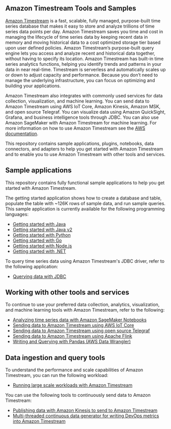 ## Amazon Timestream Tools and Samples 

[Amazon Timestream](https://aws.amazon.com/timestream/) is a fast, scalable, fully managed, purpose-built time series database that makes it easy to store and
 analyze trillions of time series data points per day. Amazon Timestream saves you time and cost in managing the 
 lifecycle of time series data by keeping recent data in memory and moving historical data to a cost optimized storage 
 tier based upon user defined policies. Amazon Timestream’s purpose-built query engine lets you access and analyze 
 recent and historical data together, without having to specify its location. Amazon Timestream has built-in time series
  analytics functions, helping you identify trends and patterns in your data in near real-time. Timestream is serverless
   and automatically scales up or down to adjust capacity and performance. Because you don’t need to manage the 
   underlying infrastructure, you can focus on optimizing and building your applications.

Amazon Timestream also integrates with commonly used services for data collection, visualization, and machine learning. 
You can send data to Amazon Timestream using AWS IoT Core, Amazon Kinesis, Amazon MSK, and open source Telegraf. 
You can visualize data using Amazon QuickSight, Grafana, and business intelligence tools through JDBC. You can also use
Amazon SageMaker with Amazon Timestream for machine learning. For more information on how to use Amazon Timestream see the [AWS documentation](https://docs.aws.amazon.com/timestream/latest/developerguide/index.html).

This repository contains sample applications, plugins, notebooks, data connectors, and adapters to help you get 
started with Amazon Timestream and to enable you to use Amazon Timestream with other tools and services. 


## Sample applications
This repository contains fully functional sample applications to help you get started with Amazon Timestream. 

The getting started application shows how to create a database and table, populate the table with ~126K rows of sample data, and run sample queries. 
This sample application is currently available for the following programming languages:

* [Getting started with Java](https://github.com/awslabs/amazon-timestream-tools/blob/master/sample_apps_reinvent2021/java/)
* [Getting started with Java v2](https://github.com/awslabs/amazon-timestream-tools/blob/master/sample_apps_reinvent2021/javaV2/)
* [Getting started with Python](https://github.com/awslabs/amazon-timestream-tools/blob/master/sample_apps_reinvent2021/python/)
* [Getting started with Go](https://github.com/awslabs/amazon-timestream-tools/blob/master/sample_apps_reinvent2021/go/)
* [Getting started with Node.js](https://github.com/awslabs/amazon-timestream-tools/blob/master/sample_apps_reinvent2021/js/)
* [Getting started with .NET](https://github.com/awslabs/amazon-timestream-tools/blob/master/sample_apps_reinvent2021/dotnet/)

To query time series data using Amazon Timestream's JDBC driver, refer to the following application:
* [Querying data with JDBC](https://github.com/awslabs/amazon-timestream-tools/tree/mainline/integrations/jdbc)


## Working with other tools and services
To continue to use your preferred data collection, analytics, visualization, and machine learning tools with Amazon Timestream, refer to the following:

* [Analyzing time series data with Amazon SageMaker Notebooks](https://github.com/awslabs/amazon-timestream-tools/blob/master/integrations/sagemaker/)
* [Sending data to Amazon Timestream using AWS IoT Core](https://github.com/awslabs/amazon-timestream-tools/blob/master/integrations/iot_core/)
* [Sending data to Amazon Timestream using open source Telegraf](https://github.com/awslabs/amazon-timestream-tools/tree/master/integrations/telegraf/)
* [Sending data to Amazon Timestream using Apache Flink](https://github.com/awslabs/amazon-timestream-tools/blob/master/integrations/flink_connector/)
* [Writing and Querying with Pandas (AWS Data Wrangler)](https://github.com/awslabs/amazon-timestream-tools/blob/master/integrations/pandas/)


## Data ingestion and query tools
To understand the performance and scale capabilities of Amazon Timestream, you can run the following workload:
* [Running large scale workloads with Amazon Timestream](https://github.com/awslabs/amazon-timestream-tools/tree/master/tools/perf-scale-workload/)

You can use the following tools to continuously send data to Amazon Timestream:
* [Publishing data with Amazon Kinesis to send to Amazon Timestream](https://github.com/awslabs/amazon-timestream-tools/blob/master/tools/kinesis_ingestor/)
* [Multi-threaded continuous data generator for writing DevOps metrics into Amazon Timestream](https://github.com/awslabs/amazon-timestream-tools/blob/master/tools/continuous-ingestor/)


